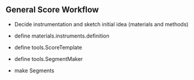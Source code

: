 ## General Score Workflow

- Decide instrumentation and sketch initial idea (materials and methods)

- define materials.instruments.definition
- define tools.ScoreTemplate
- define tools.SegmentMaker
- make Segments
